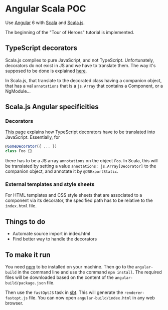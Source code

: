 # Angular Scala POC

Use [Angular](https://angular.io/) 6 with [Scala](https://www.scala-lang.org/) and [Scala.js](https://www.scala-js.org/).

The beginning of the "Tour of Heroes" tutorial is implemented.

## TypeScript decorators

Scala.js compiles to pure JavaScript, and not TypeScript. Unfortunately, decorators do not exist in JS and we have to
translate them. The way it's supposed to be done is explained 
[here](https://v2.angular.io/docs/ts/latest/cookbook/ts-to-js.html).

In Scala.js, that translate to the decorated class having a companion object, that has a val `annotations` that is a
`js.Array` that contains a Component, or a NgModule...

## Scala.js Angular specificities

### Decorators

[This page](https://v2.angular.io/docs/ts/latest/cookbook/ts-to-js.html) explains how TypeScript decorators have to be
translated into JavaScript. Essentially, for 
```typescript
@SomeDecorator({ ... })
class Foo {}
```
there has to be a JS array `annotations` on the object `Foo`. 
In Scala, this will be translated by setting a value 
`annotations: js.Array[Decorator]` to the companion object, and annotate it by `@JSExportStatic`.

### External templates and style sheets

For HTML templates and CSS style sheets that are associated to a component via its decorator, the specified path has to
be relative to the `index.html` file.

## Things to do

- Automate source import in index.html
- Find better way to handle the decorators

## To make it run

You need [npm](https://www.npmjs.com/) to be installed on your machine. Then go to the `angular-build` in the command
line and use the command `npm install`. The required files will be downloaded based on the content of the
`angular-build/package.json` file.

Then use the `fastOptJS` task in [sbt](https://www.scala-sbt.org/). This will generate the `renderer-fastopt.js` file.
You can now open `angular-build/index.html` in any web browser.